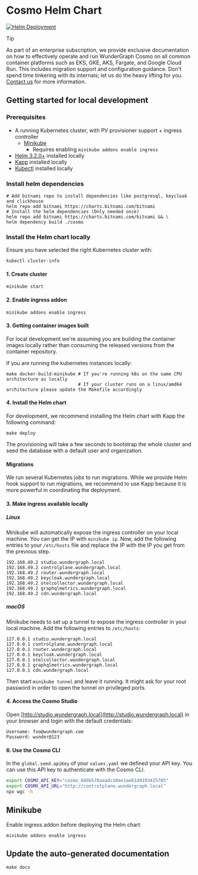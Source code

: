 # Cosmo Helm Chart

[![Helm Deployment](https://github.com/wundergraph/cosmo/actions/workflows/helm-deployment.yaml/badge.svg)](https://github.com/wundergraph/cosmo/actions/workflows/helm-deployment.yaml)

> [!TIP]
> As part of an enterprise subscription, we provide exclusive documentation on how to effectively operate and run WunderGraph Cosmo on all common container platforms such as EKS, GKE, AKS, Fargate, and Google Cloud Run. This includes migration support and configuration guidance. Don't spend time tinkering with its internals; let us do the heavy lifting for you.
> [Contact us](https://wundergraph.com/contact/sales) for more information.

## Getting started for local development

### Prerequisites

- A running Kubernetes cluster, with PV provisioner support + ingress controller
  - [Minikube](https://minikube.sigs.k8s.io/docs/start/)
    - Requires enabling `minikube addons enable ingress`
- [Helm 3.2.0+](https://helm.sh/docs/intro/install/) installed locally
- [Kapp](https://carvel.dev/kapp/docs/latest/install/) installed locally
- [Kubectl](https://kubernetes.io/docs/tasks/tools/) installed locally

### Install helm dependencies

```shell
# Add bitnami repo to install dependencies like postgresql, keycloak and clickhouse
helm repo add bitnami https://charts.bitnami.com/bitnami
# Install the helm dependencies (Only needed once)
helm repo add bitnami https://charts.bitnami.com/bitnami && \
helm dependency build ./cosmo
```

### Install the Helm chart locally

Ensure you have selected the right Kubernetes cluster with:

```shell
kubectl cluster-info
```

#### 1. Create cluster

```shell
minikube start
```

#### 2. Enable ingress addon

```shell
minikube addons enable ingress
```

#### 3. Getting container images built

For local development we're assuming you are building the container images locally rather than consuming the released versions from the container repository.

If you are running the kubernetes instances locally:

```shell
make docker-build-minikube # If you're running k8s on the same CPU architecture as locally
                           # If your cluster runs on a linux/amd64 architecture please update the Makefile accordingly
```

#### 4. Install the Helm chart

For development, we recommend installing the Helm chart with Kapp the following command:

```shell
make deploy
```

The provisioning will take a few seconds to bootstrap the whole cluster and seed the database with a default user and organization.

#### Migrations

We run several Kubernetes jobs to run migrations. While we provide Helm hook support to run migrations, we recommend to use Kapp because it is more powerful in coordinating the deployment.

#### 3. Make ingress available locally

##### Linux

Minikube will automatically expose the ingress controller on your local machine. You can get the IP with `minikube ip`.
Now, add the following entries to your `/etc/hosts` file and replace the IP with the IP you get from the previous step.

```
192.168.49.2 studio.wundergraph.local
192.168.49.2 controlplane.wundergraph.local
192.168.49.2 router.wundergraph.local
192.168.49.2 keycloak.wundergraph.local
192.168.49.2 otelcollector.wundergraph.local
192.168.49.2 graphqlmetrics.wundergraph.local
192.168.49.2 cdn.wundergraph.local
```

##### macOS

Minikube needs to set up a tunnel to expose the ingress controller in your local machine. Add the following
entries to `/etc/hosts`:

```
127.0.0.1 studio.wundergraph.local
127.0.0.1 controlplane.wundergraph.local
127.0.0.1 router.wundergraph.local
127.0.0.1 keycloak.wundergraph.local
127.0.0.1 otelcollector.wundergraph.local
127.0.0.1 graphqlmetrics.wundergraph.local
127.0.0.1 cdn.wundergraph.local
```

Then start `minikube tunnel` and leave it running. It might ask for your root password in order to open
the tunnel on privileged ports.

#### 4. Access the Cosmo Studio

Open [http://studio.wundergraph.local](http://studio.wundergraph.local) in your browser and login with the default credentials:

```
Username: foo@wundergraph.com
Password: wunder@123
```

#### 6. Use the Cosmo CLI

In the `global.seed.apiKey` of your `values.yaml` we defined your API key. You can use this API key to authenticate with the Cosmo CLI.

```sh
export COSMO_API_KEY="cosmo_669b576aaadc10ee1ae81d9193425705"
export COSMO_API_URL="http://controlplane.wundergraph.local"
npx wgc -h
```

## Minikube

Enable ingress addon before deploying the Helm chart:

```shell
minikube addons enable ingress
```

## Update the auto-generated documentation

```shell
make docs
```
